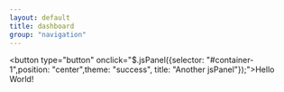 ```yaml
---
layout: default
title: dashboard
group: "navigation"
---
```


<button type="button" onclick="$.jsPanel({selector: "#container-1",position: "center",theme: "success", title: "Another jsPanel"});">Hello World!</button>
